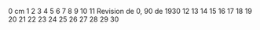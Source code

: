 0 cm 1
2 3 4 5
6
7
8
9
10 11
Revision de
0, 90
de 1930
12 13 14 15 16 17 18 19 20 21 22 23 24 25 26 27 28 29 30